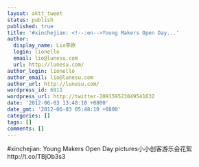 ```yaml
---
layout: aktt_tweet
status: publish
published: true
title: '#xinchejian: <!--:en-->Young Makers Open Day...'
author:
  display_name: Lio李欧
  login: lionello
  email: lio@lunesu.com
  url: http://lunesu.com/
author_login: lionello
author_email: lio@lunesu.com
author_url: http://lunesu.com/
wordpress_id: 6911
wordpress_url: http://twitter-209159523049541632
date: '2012-06-03 13:48:10 +0800'
date_gmt: '2012-06-03 05:48:10 +0800'
categories: []
tags: []
comments: []
---
```

<p>#xinchejian: <!--:en-->Young Makers Open Day pictures<!--:--><!--:zh-->小小创客游乐会花絮<!--:--> http:&#47;&#47;t.co&#47;TBjOb3s3</p>
